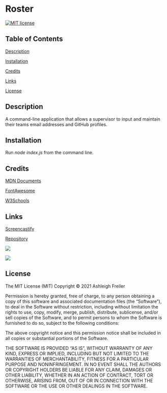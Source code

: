 # Roster

[![MIT license](https://img.shields.io/badge/License-MIT-blue.svg)](https://lbesson.mit-license.org/)

## Table of Contents

[Description](#description)

[Installation](#installation)

[Credits](#credits)

[Links](#links)

[License](#license)

## Description

A command-line application that allows a supervisor to input and maintain their teams email addresses and GitHub profiles.

## Installation

Run _node index.js_ from the command line.

## Credits

[MDN Documents](https://developer.mozilla.org/en-US/docs/Learn)

[FontAwesome](https://fontawesome.com/)

[W3Schools](https://www.w3schools.com)

## Links

[Screencastify](https://drive.google.com/file/d/13-j5tuQoER-FSupJH8Yk5Z53q4jQ0oH9/view)

[Repository](https://github.com/ARFreiler/Roster)

![](https://user-images.githubusercontent.com/75546695/117592328-2692b100-b106-11eb-98cd-982f92178e1d.png)

![](https://user-images.githubusercontent.com/75546695/117592266-ed5a4100-b105-11eb-96f1-2902d5eb77b7.png)

## License

The MIT License (MIT) Copyright © 2021 Ashleigh Freiler

Permission is hereby granted, free of charge, to any person obtaining a copy of this software and associated documentation files (the “Software”), to deal in the Software without restriction, including without limitation the rights to use, copy, modify, merge, publish, distribute, sublicense, and/or sell copies of the Software, and to permit persons to whom the Software is furnished to do so, subject to the following conditions:

The above copyright notice and this permission notice shall be included in all copies or substantial portions of the Software.

THE SOFTWARE IS PROVIDED “AS IS”, WITHOUT WARRANTY OF ANY KIND, EXPRESS OR IMPLIED, INCLUDING BUT NOT LIMITED TO THE WARRANTIES OF MERCHANTABILITY, FITNESS FOR A PARTICULAR PURPOSE AND NONINFRINGEMENT. IN NO EVENT SHALL THE AUTHORS OR COPYRIGHT HOLDERS BE LIABLE FOR ANY CLAIM, DAMAGES OR OTHER LIABILITY, WHETHER IN AN ACTION OF CONTRACT, TORT OR OTHERWISE, ARISING FROM, OUT OF OR IN CONNECTION WITH THE SOFTWARE OR THE USE OR OTHER DEALINGS IN THE SOFTWARE.
